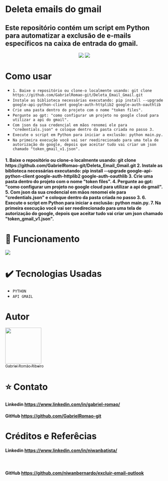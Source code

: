 <h1 alingn="center">Deleta emails do gmail</h1>
 
<h2>Este repositório contém um script em Python para automatizar a exclusão de e-mails específicos na caixa de entrada do gmail.</h2>

<p align="center">
<img src="http://img.shields.io/static/v1?label=STATUS&message=FINALIZADO&color=GREEN&style=for-the-badge"/>
<img src="https://img.shields.io/github/stars/GabrielRomao-git/Projeto_Hotel?style=social" heigth="100%"/>
</p>

# Como usar
<ul>
 <li><code>1. Baixe o repositório ou clone-o localmente usando: git clone https://github.com/GabrielRomao-git/Deleta_Email_Gmail.git</code></li>
 <li><code>Instale as biblioteca necessárias executando: pip install --upgrade google-api-python-client google-auth-httplib2 google-auth-oauthlib</code></li>
 <li><code>Crie uma pasta dentro do projeto com o nome "token files".</code></li>
 <li><code>Pergunte ao gpt: "como configurar um projeto no google cloud para utilizar a api do gmail".</code></li>
 <li><code>Com json da sua credencial em mãos renomei ele para "credentials.json" e coloque dentro da pasta criada no passo 3.</code></li>
 <li><code>Execute o script em Python para iniciar a exclusão: python main.py.</code></li>
 <li><code>Na primeira execução você vai ser reedirecionado para uma tela de autorização do google, depois que aceitar tudo vai criar um json chamado "token_gmail_v1.json".</code></li>
</ul>

<p><h4>1. Baixe o repositório ou clone-o localmente usando: git clone https://github.com/GabrielRomao-git/Deleta_Email_Gmail.git
2. Instale as biblioteca necessárias executando: pip install --upgrade google-api-python-client google-auth-httplib2 google-auth-oauthlib
3. Crie uma pasta dentro do projeto com o nome "token files".
4. Pergunte ao gpt: "como configurar um projeto no google cloud para utilizar a api do gmail".
5. Com json da sua credencial em mãos renomei ele para "credentials.json" e coloque dentro da pasta criada no passo 3.
6. Execute o script em Python para iniciar a exclusão: python main.py.
7. Na primeira execução você vai ser reedirecionado para uma tela de autorização do google, depois que aceitar tudo vai criar um json chamado "token_gmail_v1.json".


# :hammer: Funcionamento
<img src="![image](https://github.com/user-attachments/assets/22d8790c-b24c-4767-93c6-bd594dcc3ae5)"/>

# :heavy_check_mark: Tecnologias Usadas
<ul>
<li><code>PYTHON</code></li>
 <li><code>API GMAIL</code></li>
</ul>


# Autor

 [<img src="https://avatars.githubusercontent.com/u/110436354?v=4" width=115><br><sub>Gabriel Romão Ribeiro</sub>](https://github.com/GabrielRomao-git)
 
 # :star: Contato
 
 <a><h4>Linkedin https://www.linkedin.com/in/gabriel-romao/</h4></a>
 <a><h4>GitHub https://github.com/GabrielRomao-git</h4></a>

 # Créditos e Referêcias
 
 <a><h4>Linkedin https://www.linkedin.com/in/niwanbatista/</h4></a>  
<a><h4>GitHub https://github.com/niwanbernardo/excluir-email-outlook</h4></a>
